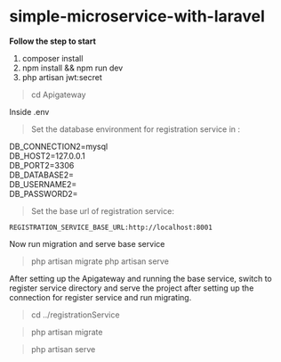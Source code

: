 # simple-microservice-with-laravel
**Follow the step to start**
1. composer install
2. npm install && npm run dev
3. php artisan jwt:secret

> cd Apigateway

Inside .env
> Set the database environment for registration service in :

DB_CONNECTION2=mysql  
    DB_HOST2=127.0.0.1  
    DB_PORT2=3306  
    DB_DATABASE2=  
    DB_USERNAME2=  
    DB_PASSWORD2=

> Set the base url of registration service:

    REGISTRATION_SERVICE_BASE_URL:http://localhost:8001

Now run migration and serve base service
> php artisan migrate
> php artisan serve

After setting up the Apigateway and running the base service, switch to register service directory and serve the project after setting up the connection for register service and run migrating.

> cd ../registrationService

> php artisan migrate

>php artisan serve
